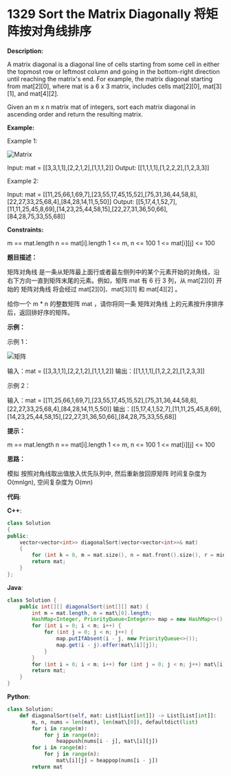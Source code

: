 # 1329 Sort the Matrix Diagonally 将矩阵按对角线排序

__Description:__

A matrix diagonal is a diagonal line of cells starting from some cell in either the topmost row or leftmost column and going in the bottom-right direction until reaching the matrix's end. For example, the matrix diagonal starting from mat\[2][0], where mat is a 6 x 3 matrix, includes cells mat\[2][0], mat\[3][1], and mat\[4][2].

Given an m x n matrix mat of integers, sort each matrix diagonal in ascending order and return the resulting matrix.

__Example:__

Example 1:

![Matrix](https://assets.leetcode.com/uploads/2020/01/21/1482_example_1_2.png)

Input: mat = [[3,3,1,1],[2,2,1,2],[1,1,1,2]]
Output: [[1,1,1,1],[1,2,2,2],[1,2,3,3]]

Example 2:

Input: mat = [[11,25,66,1,69,7],[23,55,17,45,15,52],[75,31,36,44,58,8],[22,27,33,25,68,4],[84,28,14,11,5,50]]
Output: [[5,17,4,1,52,7],[11,11,25,45,8,69],[14,23,25,44,58,15],[22,27,31,36,50,66],[84,28,75,33,55,68]]

__Constraints:__

m == mat.length
n == mat\[i].length
1 <= m, n <= 100
1 <= mat\[i][j] <= 100

__题目描述：__

矩阵对角线 是一条从矩阵最上面行或者最左侧列中的某个元素开始的对角线，沿右下方向一直到矩阵末尾的元素。例如，矩阵 mat 有 6 行 3 列，从 mat\[2][0] 开始的 矩阵对角线 将会经过 mat\[2][0]、mat\[3][1] 和 mat\[4][2] 。

给你一个 m * n 的整数矩阵 mat ，请你将同一条 矩阵对角线 上的元素按升序排序后，返回排好序的矩阵。

__示例：__

示例 1：

![矩阵](https://assets.leetcode-cn.com/aliyun-lc-upload/uploads/2020/01/25/1482_example_1_2.png)

输入：mat = [[3,3,1,1],[2,2,1,2],[1,1,1,2]]
输出：[[1,1,1,1],[1,2,2,2],[1,2,3,3]]

示例 2：

输入：mat = [[11,25,66,1,69,7],[23,55,17,45,15,52],[75,31,36,44,58,8],[22,27,33,25,68,4],[84,28,14,11,5,50]]
输出：[[5,17,4,1,52,7],[11,11,25,45,8,69],[14,23,25,44,58,15],[22,27,31,36,50,66],[84,28,75,33,55,68]]

__提示：__

m == mat.length
n == mat\[i].length
1 <= m, n <= 100
1 <= mat\[i][j] <= 100

__思路：__

模拟
按照对角线取出值放入优先队列中, 然后重新放回原矩阵
时间复杂度为 O(mnlgn), 空间复杂度为 O(mn)

__代码__:

__C++__:

```C++
class Solution 
{
public:
    vector<vector<int>> diagonalSort(vector<vector<int>>& mat) 
    {
        for (int k = 0, m = mat.size(), n = mat.front().size(), r = min(m, n); k < r; k++) for (int i = 1; i < m; i++) for (int j = 1; j < n; j++) if (mat\[i][j] < mat\[i - 1][j - 1]) swap(mat\[i][j], mat\[i - 1][j - 1]);
        return mat;
    }
};
```

__Java__:

```Java
class Solution {
    public int[][] diagonalSort(int[][] mat) {
        int m = mat.length, n = mat\[0].length;
        HashMap<Integer, PriorityQueue<Integer>> map = new HashMap<>();
        for (int i = 0; i < m; i++) {
            for (int j = 0; j < n; j++) {
                map.putIfAbsent(i - j, new PriorityQueue<>());
                map.get(i - j).offer(mat\[i][j]);
            }
        }
        for (int i = 0; i < m; i++) for (int j = 0; j < n; j++) mat\[i][j] = map.get(i - j).poll();
        return mat;
    }
}
```

__Python__:

```Python
class Solution:
    def diagonalSort(self, mat: List[List[int]]) -> List[List[int]]:
        m, n, nums = len(mat), len(mat\[0]), defaultdict(list)
        for i in range(m):
            for j in range(n):
                heappush(nums[i - j], mat\[i][j])
        for i in range(m):
            for j in range(n):
                mat\[i][j] = heappop(nums[i - j])
        return mat
```
